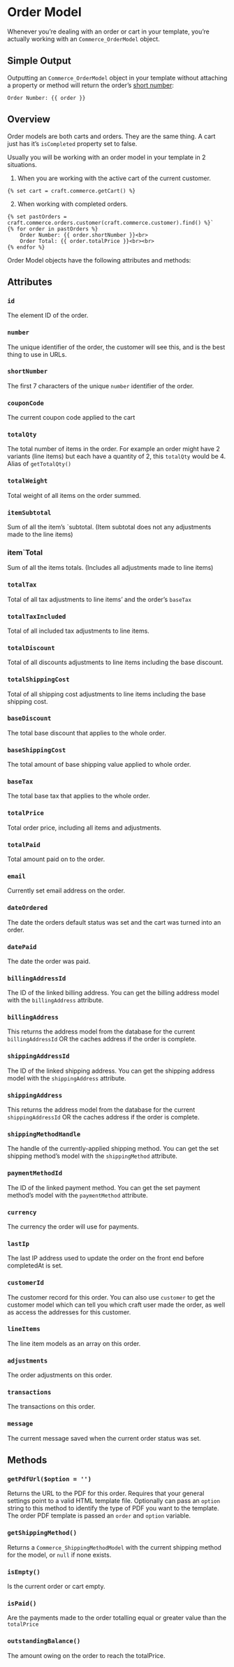# Order Model

Whenever you’re dealing with an order or cart in your template, you’re actually working with an `Commerce_OrderModel` object.

## Simple Output

Outputting an `Commerce_OrderModel` object in your template without attaching a property or method will return the order’s [short number](#shortnumber):

```
Order Number: {{ order }}
```

## Overview

Order models are both carts and orders. They are the same thing. A cart just has it’s `isCompleted` property set to false.

Usually you will be working with an order model in your template in 2 situations.

1. When you are working with the active cart of the current customer.
```
{% set cart = craft.commerce.getCart() %}
```

2. When working with completed orders.
```
{% set pastOrders = craft.commerce.orders.customer(craft.commerce.customer).find() %}`
{% for order in pastOrders %}
    Order Number: {{ order.shortNumber }}<br>
    Order Total: {{ order.totalPrice }}<br><br>
{% endfor %}
```

Order Model objects have the following attributes and methods:

## Attributes

### `id`

The element ID of the order.

### `number`

The unique identifier of the order, the customer will see this, and is the best thing to use in URLs.

### `shortNumber`

The first 7 characters of the unique `number` identifier of the order.

### `couponCode`

The current coupon code applied to the cart

### `totalQty`

The total number of items in the order. For example an order might have 2 variants (line items) but each have a quantity of 2, this `totalQty` would be 4.
Alias of `getTotalQty()`

### `totalWeight`

Total weight of all items on the order summed.

### `itemSubtotal`

Sum of all the item’s `subtotal. (Item subtotal does not any adjustments made to the line items)

### item`Total

Sum of all the items totals. (Includes all adjustments made to line items)

### `totalTax`

Total of all tax adjustments to line items’ and the order’s `baseTax`

### `totalTaxIncluded`

Total of all included tax adjustments to line items.

### `totalDiscount`

Total of all discounts adjustments to line items including the base discount.

### `totalShippingCost`

Total of all shipping cost adjustments to line items including the base shipping cost.

### `baseDiscount`

The total base discount that applies to the whole order.

### `baseShippingCost`

The total amount of base shipping value applied to whole order.

### `baseTax`

The total base tax that applies to the whole order.

### `totalPrice`

Total order price, including all items and adjustments.

### `totalPaid`

Total amount paid on to the order.

### `email`

Currently set email address on the order.

### `dateOrdered`

The date the orders default status was set and the cart was turned into an order.

### `datePaid`

The date the order was paid.

### `billingAddressId`

The ID of the linked billing address. You can get the billing address model with the `billingAddress` attribute.

### `billingAddress`

This returns the address model from the database for the current `billingAddressId` OR the caches address if the order is complete.

### `shippingAddressId`

The ID of the linked shipping address. You can get the shipping address model with the `shippingAddress` attribute.

### `shippingAddress`

This returns the address model from the database for the current `shippingAddressId` OR the caches address if the order is complete.

### `shippingMethodHandle`

The handle of the currently-applied shipping method. You can get the set shipping method’s model with the `shippingMethod` attribute.

### `paymentMethodId`

The ID of the linked payment method. You can get the set payment method’s model with the `paymentMethod` attribute.

### `currency`

The currency the order will use for payments.

### `lastIp`

The last IP address used to update the order on the front end before completedAt is set.

### `customerId`

The customer record for this order. You can also use `customer` to get the customer model which can tell you which craft user
made the order, as well as access the addresses for this customer.

### `lineItems`

The line item models as an array on this order.

### `adjustments`

The order adjustments on this order.

### `transactions`

The transactions on this order.

### `message`

The current message saved when the current order status was set.

## Methods

### `getPdfUrl($option = '')`

Returns the URL to the PDF for this order. Requires that your general settings point to a valid HTML template file.
Optionally can pass an `option` string to this method to identify the type of PDF you want to the template.
The order PDF template is passed an `order` and `option` variable.

### `getShippingMethod()`

Returns a `Commerce_ShippingMethodModel` with the current shipping method for the model, or `null` if none exists.

### `isEmpty()`

Is the current order or cart empty.

### `isPaid()`

Are the payments made to the order totalling equal or greater value than the `totalPrice`

### `outstandingBalance()`

The amount owing on the order to reach the totalPrice.
